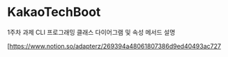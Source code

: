 ﻿# KakaoTechBoot
 1주차 과제 CLI 프로그래밍 
 클래스 다이어그램 및 속성 메서드 설명

 [https://www.notion.so/adapterz/269394a48061807386d9ed40493ac727



